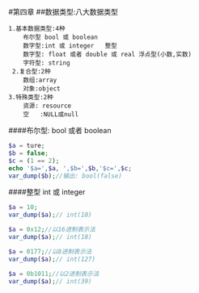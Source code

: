#第四章 
##数据类型:八大数据类型
```
1.基本数据类型:4种
    布尔型 bool 或 boolean
    数字型:int 或 integer   整型
    数字型: float 或者 double 或 real 浮点型(小数,实数)
    字符型: string 
 2.复合型:2种
    数组:array
    对象:object
3.特殊类型:2种
    资源: resource
    空   :NULL或null 
```
####布尔型: bool 或者 boolean
```PHP
$a = ture;
$b = false; 
$c = (1 == 2);
echo '$a=',$a, ',$b=',$b,'$c=',$c;
var_dump($b);//输出: bool(false)
```
####整型 int 或 integer
```PHP
$a = 10;
var_dump($a);// int(10)

$a = 0x12;//以16进制表示法
var_dump($a);// int(18)

$a = 0177;//以8进制表示法
var_dump($a);// int(127)

$a = 0b1011;//以2进制表示法
var_dump($a);// int(39)
```


